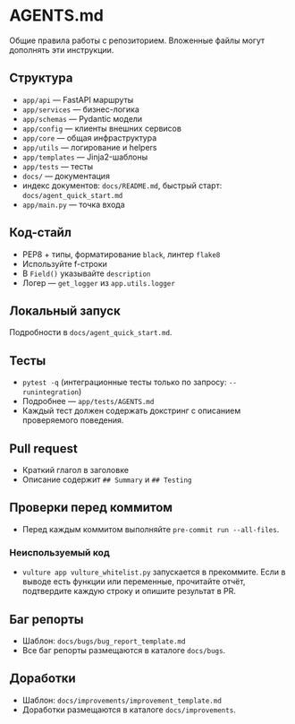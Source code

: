 # AGENTS.md

Общие правила работы с репозиторием. Вложенные файлы могут дополнять эти инструкции.

## Структура
- `app/api` — FastAPI маршруты
- `app/services` — бизнес-логика
- `app/schemas` — Pydantic модели
- `app/config` — клиенты внешних сервисов
- `app/core` — общая инфраструктура
- `app/utils` — логирование и helpers
- `app/templates` — Jinja2-шаблоны
- `app/tests` — тесты
- `docs/` — документация
- индекс документов: `docs/README.md`, быстрый старт: `docs/agent_quick_start.md`
- `app/main.py` — точка входа

## Код-стайл
- PEP8 + типы, форматирование `black`, линтер `flake8`
- Используйте f-строки
- В `Field()` указывайте `description`
- Логер — `get_logger` из `app.utils.logger`

## Локальный запуск
Подробности в `docs/agent_quick_start.md`.

## Тесты
- `pytest -q` (интеграционные тесты только по запросу: `--runintegration`)
- Подробнее — `app/tests/AGENTS.md`
- Каждый тест должен содержать докстринг с описанием проверяемого поведения.

## Pull request
- Краткий глагол в заголовке
- Описание содержит `## Summary` и `## Testing`

## Проверки перед коммитом
- Перед каждым коммитом выполняйте `pre-commit run --all-files`.

### Неиспользуемый код
- `vulture app vulture_whitelist.py` запускается в прекоммите. Если в выводе есть
  функции или переменные, прочитайте отчёт, подтвердите каждую строку и опишите
  результат в PR.

## Баг репорты
- Шаблон: `docs/bugs/bug_report_template.md`
- Все баг репорты размещаются в каталоге `docs/bugs`.

## Доработки
- Шаблон: `docs/improvements/improvement_template.md`
- Доработки размещаются в каталоге `docs/improvements`.
